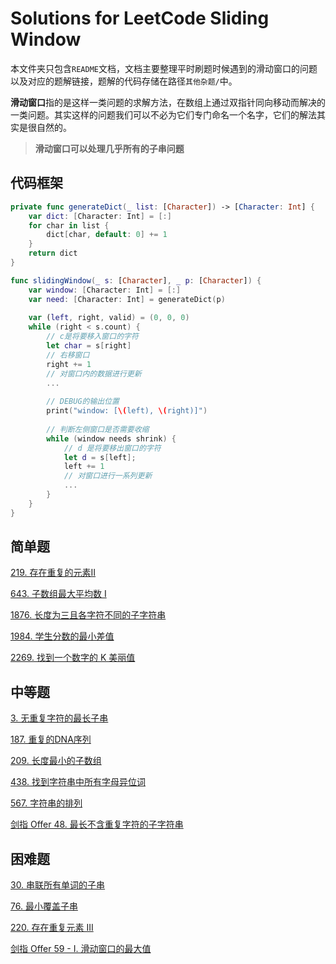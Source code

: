 # Solutions for LeetCode Sliding Window

本文件夹只包含`README`文档，文档主要整理平时刷题时候遇到的滑动窗口的问题以及对应的题解链接，题解的代码存储在路径`其他杂题/`中。

**滑动窗口**指的是这样一类问题的求解方法，在数组上通过双指针同向移动而解决的一类问题。其实这样的问题我们可以不必为它们专门命名一个名字，它们的解法其实是很自然的。

> **滑动窗口可以处理几乎所有的子串问题**

## 代码框架

```swift
private func generateDict(_ list: [Character]) -> [Character: Int] {
    var dict: [Character: Int] = [:]
    for char in list {
        dict[char, default: 0] += 1
    }
    return dict
}

func slidingWindow(_ s: [Character], _ p: [Character]) {
    var window: [Character: Int] = [:]
    var need: [Character: Int] = generateDict(p)
    
    var (left, right, valid) = (0, 0, 0)
    while (right < s.count) {
        // c是将要移入窗口的字符
        let char = s[right]
        // 右移窗口
        right += 1
        // 对窗口内的数据进行更新
        ...
        
        // DEBUG的输出位置
        print("window: [\(left), \(right)]")
        
        // 判断左侧窗口是否需要收缩
        while (window needs shrink) {
            // d 是将要移出窗口的字符
            let d = s[left];
            left += 1
            // 对窗口进行一系列更新
            ...
        }
    }
}
```

## 简单题

[219. 存在重复的元素II](https://github.com/HuangRunHua/leetcode-swift/blob/main/其他杂题/219.%20存在重复元素%20II.playground/Contents.swift)

[643. 子数组最大平均数 I](https://github.com/HuangRunHua/leetcode-swift/blob/main/其他杂题/643.%20子数组最大平均数%20I.playground/Contents.swift)

[1876. 长度为三且各字符不同的子字符串](https://github.com/HuangRunHua/leetcode-swift/blob/main/其他杂题/1876.%20长度为三且各字符不同的子字符串.playground/Contents.swift)

[1984. 学生分数的最小差值](https://github.com/HuangRunHua/leetcode-swift/blob/main/其他杂题/1984.%20学生分数的最小差值.playground/Contents.swift)

[2269. 找到一个数字的 K 美丽值](https://github.com/HuangRunHua/leetcode-swift/blob/main/其他杂题/2269.%20找到一个数字的%20K%20美丽值.playground/Contents.swift)

## 中等题

[3. 无重复字符的最长子串](https://github.com/HuangRunHua/leetcode-swift/blob/main/热题100/3.%20无重复字符的最长子串.playground/Contents.swift)

[187. 重复的DNA序列](https://github.com/HuangRunHua/leetcode-swift/blob/main/其他杂题/187.%20重复的DNA序列.playground/Contents.swift)

[209. 长度最小的子数组](https://github.com/HuangRunHua/leetcode-swift/blob/main/其他杂题/209.%20长度最小的子数组.playground/Contents.swift)

[438. 找到字符串中所有字母异位词](https://github.com/HuangRunHua/leetcode-swift/blob/main/其他杂题/438.%20找到字符串中所有字母异位词%20.playground/Contents.swift)

[567. 字符串的排列](https://github.com/HuangRunHua/leetcode-swift/blob/main/其他杂题/567.%20字符串的排列.playground/Contents.swift)

[剑指 Offer 48. 最长不含重复字符的子字符串](https://github.com/HuangRunHua/leetcode-swift/blob/main/剑指Offer/剑指Offer48-最长不含重复字符的子字符串.playground/Contents.swift)

## 困难题

[30. 串联所有单词的子串](https://github.com/HuangRunHua/leetcode-swift/blob/main/其他杂题/30.%20串联所有单词的子串.playground/Contents.swift)

[76. 最小覆盖子串](https://github.com/HuangRunHua/leetcode-swift/blob/main/其他杂题/76.%20最小覆盖子串.playground/Contents.swift)

[220. 存在重复元素 III](https://github.com/HuangRunHua/leetcode-swift/blob/main/其他杂题/20.%20存在重复元素%20III.playground/Contents.swift)

[剑指 Offer 59 - I. 滑动窗口的最大值](https://github.com/HuangRunHua/leetcode-swift/blob/main/剑指Offer/剑指Offer59-I-滑动窗口的最大值.playground/Contents.swift)



